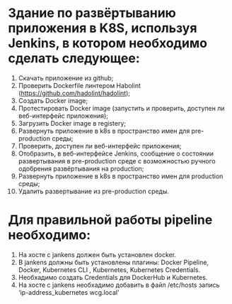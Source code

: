 # Здание по развёртыванию приложения в K8S, используя Jenkins, в котором необходимо сделать следующее:
1.	Скачать приложение из github;
2.	Проверить Dockerfile линтером Habolint (https://github.com/hadolint/hadolint);
3.	Создать Docker image;
4.	Протестировать Docker image (запустить и проверить, доступен ли веб-интерфейс приложения);
5.	Загрузить Docker image в registery;
6.	Развернуть приложение в k8s в пространство имен для pre-production среды;
7.	Проверить, доступен ли веб-интерфейс приложения;
8.	Отобразить, в веб-интерфейсе Jenkins, сообщение о состоянии развертывания в pre-production среде с возможностью ручного одобрения развёртывания на production;
9.	Развернуть приложение в k8s в пространство имен для production среды;
10.	Удалить развертывание из pre-production среды.

# Для правильной работы pipeline необходимо:
1.	На хосте с jankens должен быть установлен docker.
2.	В jankens должны быть установлены плагины: Docker Pipeline, Docker, Kubernetes CLI , Kubernetes, Kubernetes Credentials.
3.	Необхадимо создать Credentials для DockerHub  и Kubernetes.
4.	На хосте с jankens необхадимо добавить в файл /etc/hosts запись ‘ip-address_kubernetes wcg.local’
